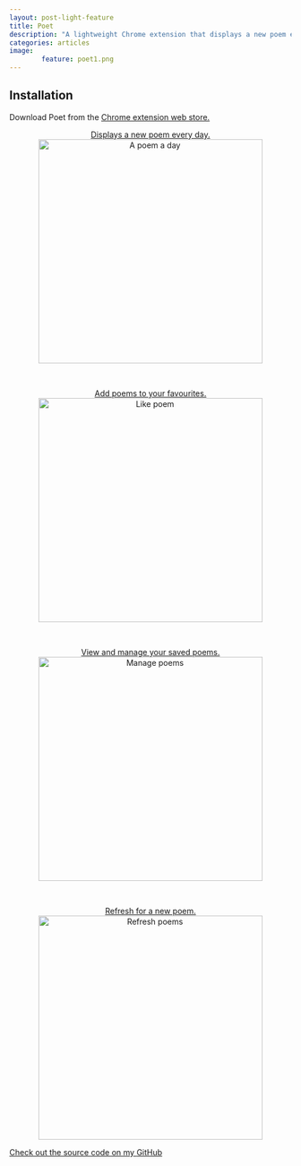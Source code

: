 ```yaml
---
layout: post-light-feature
title: Poet
description: "A lightweight Chrome extension that displays a new poem every day upon new tab launches."
categories: articles
image:
        feature: poet1.png
---
```


## Installation
Download Poet from the <a href="https://chrome.google.com/webstore/detail/poet/hkjjflfleaejocakemkheofjcmkepbcm"> Chrome extension web store.

<p align="center">
Displays a new poem every day.
<br>
<img src="https://imgur.com/7TCxx9G.jpg" alt="A poem a day" height="400px">
</p>
<br>

<p align="center">
Add poems to your favourites.
<br>
<img src="https://imgur.com/0yBREZ0.gif" alt="Like poem" height="400px">
</p>
<br>

<p align="center">
View and manage your saved poems.
<br>
<img src="https://imgur.com/c3tUqx4.gif" alt="Manage poems" height="400px">
<br>
</p>
<br>

<p align="center">
Refresh for a new poem.
<br>
<img src="https://imgur.com/99xA9qf.gif" alt="Refresh poems" height="400px">
<br>
</p>

Check out the source code on my <a href="https://github.com/chuyunshen/poet"> GitHub
